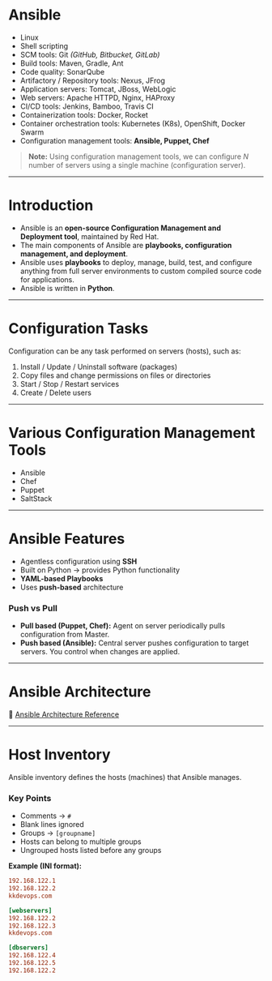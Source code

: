 # Ansible

- Linux  
- Shell scripting  
- SCM tools: Git *(GitHub, Bitbucket, GitLab)*  
- Build tools: Maven, Gradle, Ant  
- Code quality: SonarQube  
- Artifactory / Repository tools: Nexus, JFrog  
- Application servers: Tomcat, JBoss, WebLogic  
- Web servers: Apache HTTPD, Nginx, HAProxy  
- CI/CD tools: Jenkins, Bamboo, Travis CI  
- Containerization tools: Docker, Rocket  
- Container orchestration tools: Kubernetes (K8s), OpenShift, Docker Swarm  
- Configuration management tools: **Ansible, Puppet, Chef**  

> **Note:** Using configuration management tools, we can configure *N* number of servers using a single machine (configuration server).  

---

# Introduction

- Ansible is an **open-source Configuration Management and Deployment tool**, maintained by Red Hat.  
- The main components of Ansible are **playbooks, configuration management, and deployment**.  
- Ansible uses **playbooks** to deploy, manage, build, test, and configure anything from full server environments to custom compiled source code for applications.  
- Ansible is written in **Python**.  

---

# Configuration Tasks

Configuration can be any task performed on servers (hosts), such as:

1. Install / Update / Uninstall software (packages)  
2. Copy files and change permissions on files or directories  
3. Start / Stop / Restart services  
4. Create / Delete users  

---

# Various Configuration Management Tools

- Ansible  
- Chef  
- Puppet  
- SaltStack  

---

# Ansible Features

- Agentless configuration using **SSH**  
- Built on Python → provides Python functionality  
- **YAML-based Playbooks**  
- Uses **push-based** architecture  

### Push vs Pull  
- **Pull based (Puppet, Chef):** Agent on server periodically pulls configuration from Master.  
- **Push based (Ansible):** Central server pushes configuration to target servers. You control when changes are applied.  

---

# Ansible Architecture

🔗 [Ansible Architecture Reference](https://www.google.com/search?q=ansible+architecture)  

---

# Host Inventory

Ansible inventory defines the hosts (machines) that Ansible manages.  

### Key Points
- Comments → `#`  
- Blank lines ignored  
- Groups → `[groupname]`  
- Hosts can belong to multiple groups  
- Ungrouped hosts listed before any groups  

**Example (INI format):**
```ini
192.168.122.1
192.168.122.2
kkdevops.com

[webservers]
192.168.122.2
192.168.122.3
kkdevops.com

[dbservers]
192.168.122.4
192.168.122.5
192.168.122.2
